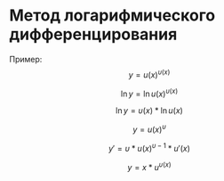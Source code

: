 # Метод логарифмического дифференцирования

Пример:
$$y = u(x)^{\upsilon(x)}$$

$$\ln{y} = \ln{u(x)^{\upsilon(x)}}$$

$$\ln{y} = \upsilon(x) * \ln{u(x)}$$

$$y = u(x)^\upsilon$$

$$y' = \upsilon * u(x)^{\upsilon-1} * u'(x)$$

$$y = x * u^{\upsilon(x)}$$
